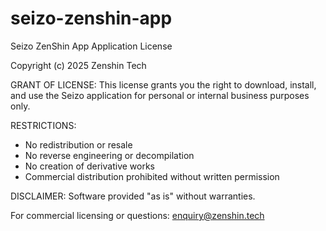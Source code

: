 # seizo-zenshin-app

Seizo ZenShin App Application License

Copyright (c) 2025 Zenshin Tech

GRANT OF LICENSE: This license grants you the right to download, install, and use 
the Seizo application for personal or internal business purposes only.

RESTRICTIONS:
- No redistribution or resale
- No reverse engineering or decompilation  
- No creation of derivative works
- Commercial distribution prohibited without written permission

DISCLAIMER: Software provided "as is" without warranties.

For commercial licensing or questions: enquiry@zenshin.tech
